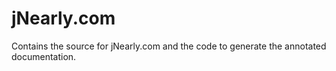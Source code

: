 # jNearly.com

Contains the source for jNearly.com and the code to generate the annotated documentation.
